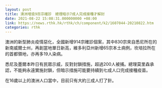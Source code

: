 ```yaml
---
layout: post
title: 澳洲增逾9百宗確診　總理暗示7成人完成接種才解封
date: 2021-08-22 15:08:31.000000000 +08:00
link: https://news.rthk.hk/rthk/ch/component/k2/1607044-20210822.htm
categories: rthk
---
```


澳洲的新型肺炎疫情惡化，全國新增914宗確診個案，其中830宗來自悉尼所在的新南威爾士州，再創當地單日新高，維多利亞州新增65宗本土病例，坎培拉所在的首都領地，亦再多19人染病。

悉尼及墨爾本昨日有民眾示威，反對封鎖措施，超過200人被捕。總理莫里森承認，不能夠永遠實施封鎖，但暗示措施可能要持續到七成人口完成接種疫苗。

在16歲以上的澳洲人口當中，目前只有大約三成人打了針。
